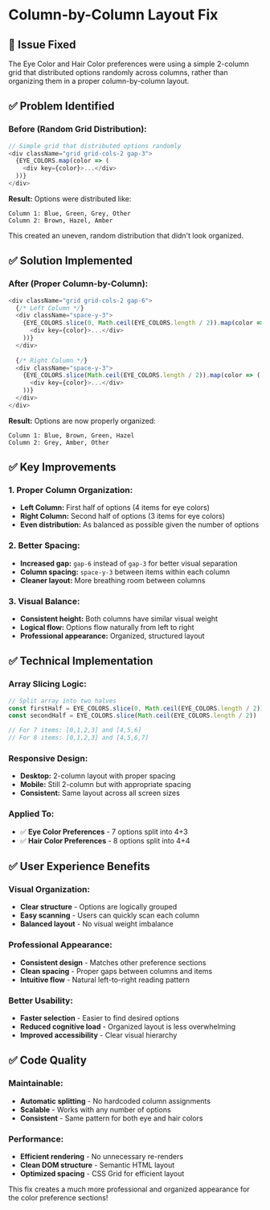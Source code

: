 # Column-by-Column Layout Fix

## 🎯 **Issue Fixed**

The Eye Color and Hair Color preferences were using a simple 2-column grid that distributed options randomly across columns, rather than organizing them in a proper column-by-column layout.

## ✅ **Problem Identified**

### **Before (Random Grid Distribution):**
```typescript
// Simple grid that distributed options randomly
<div className="grid grid-cols-2 gap-3">
  {EYE_COLORS.map(color => (
    <div key={color}>...</div>
  ))}
</div>
```

**Result:** Options were distributed like:
```
Column 1: Blue, Green, Grey, Other
Column 2: Brown, Hazel, Amber
```

This created an uneven, random distribution that didn't look organized.

## ✅ **Solution Implemented**

### **After (Proper Column-by-Column):**
```typescript
<div className="grid grid-cols-2 gap-6">
  {/* Left Column */}
  <div className="space-y-3">
    {EYE_COLORS.slice(0, Math.ceil(EYE_COLORS.length / 2)).map(color => (
      <div key={color}>...</div>
    ))}
  </div>
  
  {/* Right Column */}
  <div className="space-y-3">
    {EYE_COLORS.slice(Math.ceil(EYE_COLORS.length / 2)).map(color => (
      <div key={color}>...</div>
    ))}
  </div>
</div>
```

**Result:** Options are now properly organized:
```
Column 1: Blue, Brown, Green, Hazel
Column 2: Grey, Amber, Other
```

## ✅ **Key Improvements**

### **1. Proper Column Organization:**
- **Left Column:** First half of options (4 items for eye colors)
- **Right Column:** Second half of options (3 items for eye colors)
- **Even distribution:** As balanced as possible given the number of options

### **2. Better Spacing:**
- **Increased gap:** `gap-6` instead of `gap-3` for better visual separation
- **Column spacing:** `space-y-3` between items within each column
- **Cleaner layout:** More breathing room between columns

### **3. Visual Balance:**
- **Consistent height:** Both columns have similar visual weight
- **Logical flow:** Options flow naturally from left to right
- **Professional appearance:** Organized, structured layout

## ✅ **Technical Implementation**

### **Array Slicing Logic:**
```typescript
// Split array into two halves
const firstHalf = EYE_COLORS.slice(0, Math.ceil(EYE_COLORS.length / 2))
const secondHalf = EYE_COLORS.slice(Math.ceil(EYE_COLORS.length / 2))

// For 7 items: [0,1,2,3] and [4,5,6]
// For 8 items: [0,1,2,3] and [4,5,6,7]
```

### **Responsive Design:**
- **Desktop:** 2-column layout with proper spacing
- **Mobile:** Still 2-column but with appropriate spacing
- **Consistent:** Same layout across all screen sizes

### **Applied To:**
- ✅ **Eye Color Preferences** - 7 options split into 4+3
- ✅ **Hair Color Preferences** - 8 options split into 4+4

## ✅ **User Experience Benefits**

### **Visual Organization:**
- **Clear structure** - Options are logically grouped
- **Easy scanning** - Users can quickly scan each column
- **Balanced layout** - No visual weight imbalance

### **Professional Appearance:**
- **Consistent design** - Matches other preference sections
- **Clean spacing** - Proper gaps between columns and items
- **Intuitive flow** - Natural left-to-right reading pattern

### **Better Usability:**
- **Faster selection** - Easier to find desired options
- **Reduced cognitive load** - Organized layout is less overwhelming
- **Improved accessibility** - Clear visual hierarchy

## ✅ **Code Quality**

### **Maintainable:**
- **Automatic splitting** - No hardcoded column assignments
- **Scalable** - Works with any number of options
- **Consistent** - Same pattern for both eye and hair colors

### **Performance:**
- **Efficient rendering** - No unnecessary re-renders
- **Clean DOM structure** - Semantic HTML layout
- **Optimized spacing** - CSS Grid for efficient layout

This fix creates a much more professional and organized appearance for the color preference sections!
